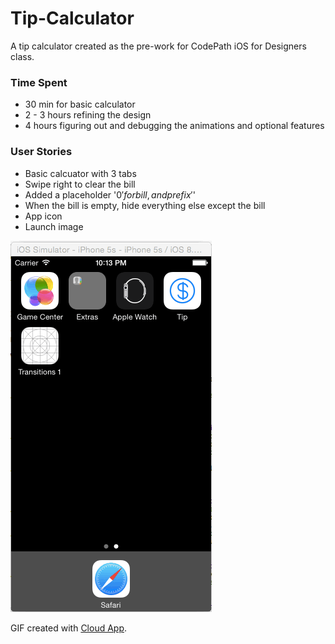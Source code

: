 Tip-Calculator
==============

A tip calculator created as the pre-work for CodePath iOS for Designers class. 

### Time Spent
* 30 min for basic calculator
* 2 - 3 hours refining the design
* 4 hours figuring out and debugging the animations and optional features

### User Stories
* Basic calcuator with 3 tabs
* Swipe right to clear the bill
* Added a placeholder '$0' for bill, and prefix '$'
* When the bill is empty, hide everything else except the bill
* App icon
* Launch image


![Video Walkthrough](Walkthrough.gif)


GIF created with [Cloud App](http://www.getcloudapp.com/blog/cloudapp-introduces-version-3 "Cloud App").
